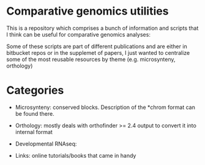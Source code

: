 # Comparative genomics utilities

This is a repository which comprises a bunch of information and scripts that I think can be useful for comparative genomics analyses:

Some of these scripts are part of different publications and are either in bitbucket repos or in the supplemet of papers, I just wanted to centralize some of the most reusable resources by theme (e.g. microsynteny, orthology) 



# Categories

* Microsynteny: conserved blocks. Description of the *chrom format can be found there.

* Orthology: mostly deals with orthofinder >= 2.4 output to convert it into internal format

* Developmental RNAseq: 

* Links: online tutorials/books that came in handy


